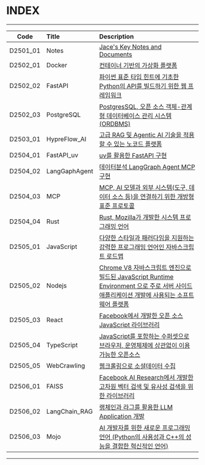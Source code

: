 # INDEX
---
| Code  | Title   | Description |
|:--------:|:--------|:---------------|
| D2501_01  | Notes | [Jace's Key Notes and Documents     ][D2501_01] | 
| D2502_01  | Docker | [컨테이너 기반의 가상화 플랫폼     ][D2502_01] | 
| D2502_02  | FastAPI | [파이썬 표준 타입 힌트에 기초한 Python의 API를 빌드하기 위한 웹 프레임워크     ][D2502_02] | 
| D2502_03  | PostgreSQL | [PostgresSQL, 오픈 소스 객체-관계형 데이터베이스 관리 시스템(ORDBMS)     ][D2502_03] | 
| D2503_01  | HypreFlow_AI | [고급 RAG 및 Agentic AI 기술을 적용할 수 있는 노코드 플랫폼     ][D2503_01] | 
| D2504_01  | FastAPI_uv | [uv를 활용한 FastAPI 구현     ][D2504_01] | 
| D2504_02  | LangGaphAgent | [데이터분석 LangGraph Agent MCP 구현     ][D2504_02] | 
| D2504_03  | MCP | [MCP, AI 모델과 외부 시스템(도구, 데이터 소스 등)을 연결하기 위한 개방형 표준 프로토콜     ][D2504_03] | 
| D2504_04  | Rust | [Rust, Mozilla가 개발한 시스템 프로그래밍 언어     ][D2504_04] | 
| D2505_01  | JavaScript | [다양한 스타일과 패러다임을 지원하는 강력한 프로그래밍 언어인 자바스크립트 로드맵     ][D2505_01] | 
| D2505_02  | Nodejs | [Chrome V8 자바스크립트 엔진으로 빌드된 JavaScript Runtime Environment 으로 주로 서버 사이드 애플리케이션 개발에 사용되는 소프트웨어 플랫폼     ][D2505_02] | 
| D2505_03  | React | [Facebook에서 개발한 오픈 소스 JavaScript 라이브러리     ][D2505_03] | 
| D2505_04  | TypeScript | [JavaScript를 포함하는 수퍼셋으로 브라우저, 운영체제에 상관없이 이용 가능한 오픈소스     ][D2505_04] | 
| D2505_05  | WebCrawling | [웹크롤링으로 소셜데이터 수집     ][D2505_05] | 
| D2506_01  | FAISS | [Facebook AI Research에서 개발한 고차원 벡터 검색 및 유사성 검색을 위한 라이브러리     ][D2506_01] | 
| D2506_02  | LangChain_RAG | [랭체인과 라그를 활용한 LLM Application 개발     ][D2506_02] | 
| D2506_03  | Mojo | [AI 개발자를 위한 새로운 프로그래밍 언어 (Python의 사용성과 C++의 성능을 결합한 혁신적인 언어)     ][D2506_03] | 


---
[D2501_01]: https://github.com/JaceKim-TheAL/D2501_Notes 
[D2502_01]: https://github.com/JaceKim-TheAL/D2502_Docker 
[D2502_02]: https://github.com/JaceKim-TheAL/D2502_FastAPI 
[D2502_03]: https://github.com/JaceKim-TheAL/D2502_PostgreSQL 
[D2503_01]: https://github.com/JaceKim-TheAL/D2503_HypreFlow_AI 
[D2504_01]: https://github.com/JaceKim-TheAL/D2504_FastAPI_uv 
[D2504_02]: https://github.com/JaceKim-TheAL/D2504_LangGaphAgent 
[D2504_03]: https://github.com/JaceKim-TheAL/D2504_MCP 
[D2504_04]: https://github.com/JaceKim-TheAL/D2504_Rust 
[D2505_01]: https://github.com/JaceKim-TheAL/D2505_JavaScript 
[D2505_02]: https://github.com/JaceKim-TheAL/D2505_Nodejs 
[D2505_03]: https://github.com/JaceKim-TheAL/D2505_React 
[D2505_04]: https://github.com/JaceKim-TheAL/D2505_TypeScript 
[D2505_05]: https://github.com/JaceKim-TheAL/D2505_WebCrawling 
[D2506_01]: https://github.com/JaceKim-TheAL/D2506_FAISS 
[D2506_02]: https://github.com/JaceKim-TheAL/D2506_LangChain_RAG 
[D2506_03]: https://github.com/JaceKim-TheAL/D2506_Mojo 
